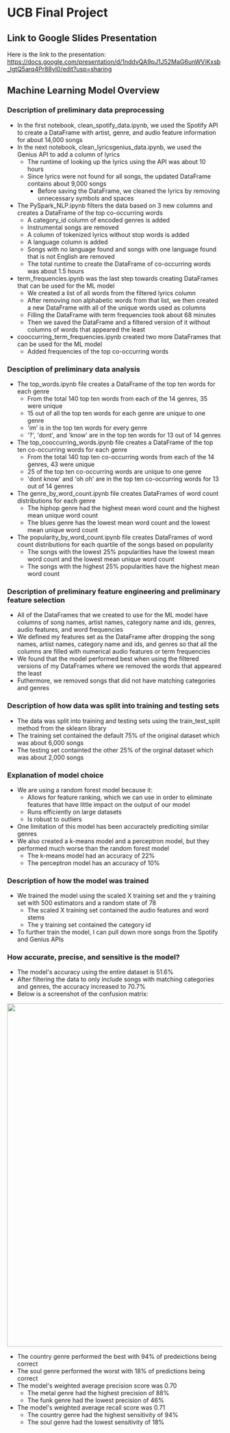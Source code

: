 # UCB Final Project
## Link to Google Slides Presentation
Here is the link to the presentation: https://docs.google.com/presentation/d/1nddvQA9pJ1J52MaG6unWViKxsb_lgtQ5arq4Pr88yl0/edit?usp=sharing 

## Machine Learning Model Overview
### Description of preliminary data preprocessing
- In the first notebook, clean_spotify_data.ipynb, we used the Spotify API to create a DataFrame with artist, genre, and audio feature information for about 14,000 songs
- In the next notebook, clean_lyricsgenius_data.ipynb, we used the Genius API to add a column of lyrics
  - The runtime of looking up the lyrics using the API was about 10 hours
  - Since lyrics were not found for all songs, the updated DataFrame contains about 9,000 songs
    - Before saving the DataFrame, we cleaned the lyrics by removing unnecessary symbols and spaces
- The PySpark_NLP.ipynb filters the data based on 3 new columns and creates a DataFrame of the top co-occurring words
  - A category_id column of encoded genres is added
  - Instrumental songs are removed
  - A column of tokenized lyrics without stop words is added
  - A language column is added
  - Songs with no language found and songs with one language found that is not English are removed
  - The total runtime to create the DataFrame of co-occurring words was about 1.5 hours
- term_frequencies.ipynb was the last step towards creating DataFrames that can be used for the ML model
  - We created a list of all words from the filtered lyrics column
  - After removing non alphabetic words from that list, we then created a new DataFrame with all of the unique words used as columns
  - Filling the DataFrame with term frequencies took about 68 minutes
  - Then we saved the DataFrame and a filtered version of it without columns of words that appeared the least
- cooccurring_term_frequencies.ipynb created two more DataFrames that can be used for the ML model
  - Added frequencies of the top co-occurring words

### Desciption of preliminary data analysis
- The top_words.ipynb file creates a DataFrame of the top ten words for each genre
  - From the total 140 top ten words from each of the 14 genres, 35 were unique
  - 15 out of all the top ten words for each genre are unique to one genre
  - 'im' is in the top ten words for every genre
  - '?', 'dont', and 'know' are in the top ten words for 13 out of 14 genres
- The top_cooccurring_words.ipynb file creates a DataFrame of the top ten co-occurring words for each genre
  - From the total 140 top ten co-occurring words from each of the 14 genres, 43 were unique
  - 25 of the top ten co-occurring words are unique to one genre
  - 'dont know' and 'oh oh' are in the top ten co-occurring words for 13 out of 14 genres
- The genre_by_word_count.ipynb file creates DataFrames of word count distributions for each genre
  - The hiphop genre had the highest mean word count and the highest mean unique word count
  - The blues genre has the lowest mean word count and the lowest mean unique word count
- The popularity_by_word_count.ipynb file creates DataFrames of word count distributions for each quartile of the songs based on popularity
  - The songs with the lowest 25% popularities have the lowest mean word count and the lowest mean unique word count
  - The songs with the highest 25% popularities have the highest mean word count 

### Description of preliminary feature engineering and preliminary feature selection
- All of the DataFrames that we created to use for the ML model have columns of song names, artist names, category name and ids, genres, audio features, and word frequencies
- We defined my features set as the DataFrame after dropping the song names, artist names, category name and ids, and genres so that all the columns are filled with numerical audio features or term frequencies
- We found that the model performed best when using the filtered versions of my DataFrames where we removed the words that appeared the least
- Futhermore, we removed songs that did not have matching categories and genres 

### Description of how data was split into training and testing sets
- The data was split into training and testing sets using the train_test_split method from the sklearn library
- The training set contained the default 75% of the original dataset which was about 6,000 songs
- The testing set containted the other 25% of the orginal dataset which was about 2,000 songs

### Explanation of model choice
- We are using a random forest model because it:
  - Allows for feature ranking, which we can use in order to eliminate features that have little impact on the output of our model
  - Runs efficiently on large datasets
  - Is robust to outliers
- One limitation of this model has been accuractely prediciting similar genres
- We also created a k-means model and a perceptron model, but they performed much worse than the random forest model
  - The k-means model had an accuracy of 22%
  - The perceptron model has an accuracy of 10%

### Description of how the model was trained
- We trained the model using the scaled X training set and the y training set with 500 estimators and a random state of 78
  - The scaled X training set contained the audio features and word stems
  - The y training set contained the category id
- To further train the model, I can pull down more songs from the Spotify and Genius APIs

### How accurate, precise, and sensitive is the model?
- The model's accuracy using the entire dataset is 51.6%
- After filtering the data to only include songs with matching categories and genres, the accuracy increased to 70.7%
- Below is a screenshot of the confusion matrix:

<img src='https://github.com/hannahkidwell/UCB-Final-Project/blob/neele4/confusion_matrix.png' width=800>

- The country genre performed the best with 94% of predeictions being correct
- The soul genre performed the worst with 18% of predictions being correct
- The model's weighted average precision score was 0.70
  - The metal genre had the highest precision of 88%
  - The funk genre had the lowest precision of 46% 
- The model's weighted average recall score was 0.71
  - The country genre had the highest sensitivity of 94%
  - The soul genre had the lowest sensitivity of 18% 
